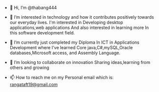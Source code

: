 - 👋 Hi, I’m @thabang444
- 👀 I’m interested in technology and how 
it contributes positively towards our 
everyday lives. I'm interested in
Developing desktop applications,web applications 
And also interested in learning more
In this software development field.

- 🌱 I’m currently just completed my Diploma 
In ICT in Applications Development where 
I've learned Core java,C#,mySQL,Oracle 
databases,Microsoft access, and Assembly 
Language.

- 💞️ I’m looking to collaborate on innovation
Sharing ideas,learning from others and growing 
- 📫 How to reach me on my
Personal email which is:
rangataft19@gmail.com




